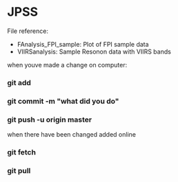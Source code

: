 # JPSS

File reference:

* FAnalysis_FPI_sample: Plot of FPI sample data
* VIIRSanalysis: Sample Resonon data with VIIRS bands


when youve made a change on computer:
### git add <files changed>
### git commit -m "what did you do"
### git push -u origin master

when there have been changed added online
### git fetch
### git pull
